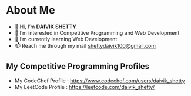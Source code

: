 # About Me
- 👋 Hi, I’m **DAIVIK SHETTY**
- 👀 I’m interested in Competitive Programming and Web Development
- 🌱 I’m currently learning Web Development
- 📫 Reach me through my mail shettydaivik100@gmail.com

## My Competitive Programming Profiles
-  My CodeChef Profile : https://www.codechef.com/users/daivik_shetty
-  My LeetCode Profile : https://leetcode.com/daivik_shetty/
<!---
daivikshetty/daivikshetty is a ✨ special ✨ repository because its `README.md` (this file) appears on your GitHub profile.
You can click the Preview link to take a look at your changes.
--->
